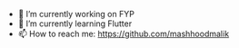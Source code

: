 - 🔭 I’m currently working on FYP
- 🌱 I’m currently learning Flutter
- 📫 How to reach me: https://github.com/mashhoodmalik
